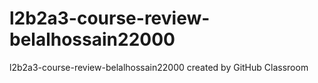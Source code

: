 # l2b2a3-course-review-belalhossain22000
l2b2a3-course-review-belalhossain22000 created by GitHub Classroom
